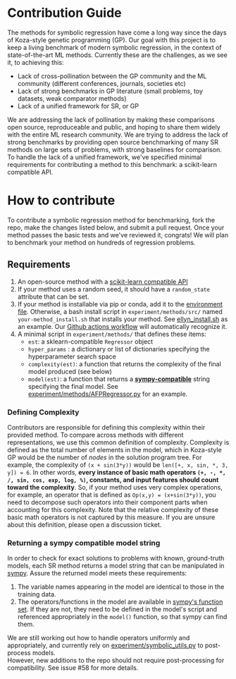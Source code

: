 Contribution Guide
==================

The methods for symbolic regression have come a long way since the days of Koza-style genetic programming (GP).
Our goal with this project is to keep a living benchmark of modern symbolic regression, in the context of state-of-the-art ML methods.
Currently these are the challenges, as we see it, to achieving this:

- Lack of cross-pollination between the GP community and the ML community (different conferences, journals, societies etc)
- Lack of strong benchmarks in GP literature (small problems, toy datasets, weak comparator methods)
- Lack of a unified framework for SR, or GP

We are addressing the lack of pollination by making these comparisons open source, reproduceable and public, and hoping to share them widely with the entire ML research community.
We are trying to address the lack of strong benchmarks by providing open source benchmarking of many SR methods on large sets of problems, with strong baselines for comparison. 
To handle the lack of a unified framework, we've specified minimal requirements for contributing a method to this benchmark: a scikit-learn compatible API.

How to contribute
=================

To contribute a symbolic regression method for benchmarking, fork the repo, make the changes listed below, and submit a pull request. 
Once your method passes the basic tests and we've reviewed it, congrats! 
We will plan to benchmark your method on hundreds of regression problems. 

## Requirements

1. An open-source method with a [scikit-learn compatible API](https://scikit-learn.org/stable/developers/develop.html)
2. If your method uses a random seed, it should have a `random_state` attribute that can be set.
3. If your method is installable via pip or conda, add it to the [environment file](environment.yml). 
  Otherwise, a bash install script in `experiment/methods/src/` named `your-method_install.sh` that installs your method. 
  See [ellyn_install.sh](experiment/methods/src/ellyn_install.sh) as an example. 
  Our [Github actions workflow](.github/workflows/test.yml) will automatically recognize it. 
4. A minimal script in `experiment/methods/` that defines these items:
    -   `est`: a sklearn-compatible `Regressor` object 
    -   `hyper_params` : a dictionary or list of dictionaries specifying the hyperparameter search space
    -   `complexity(est)`: a function that returns the complexity of the final model produced (see below)
    -   `model(est)`: a function that returns a [**sympy-compatible**](www.sympy.org) string specifying the final model.
  See [experiment/methods/AFPRegressor.py](experiment/methods/AFPRegressor.py) for an example.

### Defining Complexity
Contributors are responsible for defining this complexity within their provided method. 
To compare across methods with different representations, we use this common definition of complexity. 
Complexity is defined as the total number of elements in the model, which in Koza-style GP would be the number of _nodes_ in the solution program tree. 
For example, the complexity of `(x + sin(3*y))` would be `len([+, x, sin, *, 3, y]) = 6`. 
In other words, **every instance of basic math operators `(+, -, *, /, sin, cos, exp, log, %)`, constants, and input features should count toward the complexity**. 
So, if your method uses very complex operations, for example, an operator that is defined as `Op(x,y) = (x+sin(3*y))`, you need to decompose such operators into their component parts when accounting for this complexity. 
Note that the relative complexity of these basic math operators is not captured by this measure.
If you are unsure about this definition, please open a discussion ticket.

### Returning a sympy compatible model string
In order to check for exact solutions to problems with known, ground-truth models, each SR method returns a model string that can be manipulated in [sympy](www.sympy.org). 
Assure the returned model meets these requirements:

1. The variable names appearing in the model are identical to those in the training data.
2. The operators/functions in the model are available in [sympy's function set](https://docs.sympy.org/latest/modules/functions/index.html). 
If they are not, they need to be defined in the model's script and referenced appropriately in the `model()` function, so that sympy can find them. 

We are still working out how to handle operators uniformly and appropriately, and currently rely on [experiment/symbolic_utils.py](https://github.com/EpistasisLab/srbench/blob/master/experiment/symbolic_utils.py) to post-process models.  
However, new additions to the repo should not require post-processing for compatibility.
See issue #58 for more details.